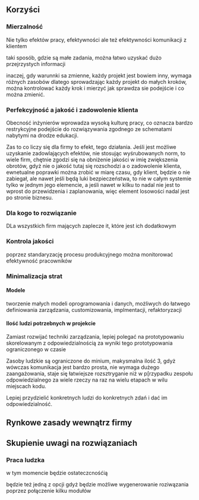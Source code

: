 ## Korzyści

### Mierzalność

Nie tylko efektów pracy, efektywności
ale też efektywności komunikacji z klientem

taki sposób, gdzie są małe zadania, można łatwo uzyskać dużo przejrzystych  informacji

inaczej, gdy warunnki sa zmienne, każdy projekt jest bowiem inny, wymaga różnych zasobów
dlatego sprowadzając każdy projekt do małych kroków, można kontrolować każdy krok i mierzyć jak sprawdza sie podejście
i co można zmienić.

### Perfekcyjność a jakość i zadowolenie klienta

Obecność inżynierów wprowadza wysoką kulturę pracy, co oznacza bardzo restrykcyjne podejście do rozwiązywania zgodnego ze schematami nabytymi na drodze edukacji.

Zas to co liczy się dla firmy to efekt, tego działania.
Jeśli jest możliwe uzyskanie zadowlających efektów, nie stosując wyśrubowanych norm, to wiele firm, chętnie zgodzi się 
na obniżenie jakości w imię zwiększenia obrotów, gdyż nie o jakość tutaj się rozschodzi a o zadowolenie klienta, ewnetualne poprawki można zrobić
w miarę czasu, gdy klient, będzie o nie zabiegał, ale nawet jeśli będą luki bezpieczeństwa, to nie w całym systemie
tylko w jednym jego elemencie, a jeśli nawet w kilku to nadal nie jest to wprost do przewidzenia i zaplanowania, więc element losowości nadal jest po stronie biznesu.


### Dla kogo to rozwiązanie
DLa wszystkich firm mających zaplecze it, które jest ich dodatkowym  


### Kontrola jakości
poprzez standaryzację procesu produkcyjnego
można monitorować efektywność pracowników


### Minimalizacja strat

#### Modele 
tworzenie małych modeli oprogramowania i danych, możliwych do łatwego definiowania
zarządzania, customizowania, implmentacji, refaktoryzacji


#### Ilość ludzi potrzebnych w projekcie

Zamiast rozwijać techniki zarządzania, lepiej polegać na prototypowaniu skorelowanym z odpowiedzialnością 
za wyniki tego prototypowania ograniczonego w czasie

Zasoby ludzkie są ograniczone do minium, 
makysmalna ilość 3, gdyż wówczas komunikacja jest bardzo prosta,
nie wymaga dużego zaangażowania, staje się łatwiejsze rozsztryganie niż w p[rzypadku
zespołu odpowiedzialnego za wiele rzeczy na raz na wielu etapach w wilu miejscach kodu.


Lepiej przydzielić konkretnych ludzi do konkretnych zdań i dać im odpowiedzialność.




## Rynkowe zasady wewnątrz firmy


## Skupienie uwagi na rozwiązaniach


### Praca ludzka
 w tym momencie będzie ostateczcnośćią

będzie też jedną z opcji
gdyż będzie możliwe wygenerowanie roziwązania poprzez połączenie kilku modułów

